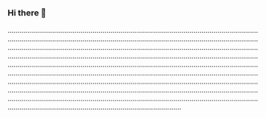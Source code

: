 ### Hi there 👋

..................................................................................................................................................................................................................................................................................................................................................................................................................................................................................................................................................................................................................................................................................................................................................................................................................................................................................................................................................................................................................................................................................................................................................................................................................................................
